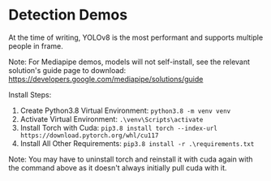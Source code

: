 # Detection Demos

At the time of writing, YOLOv8 is the most performant and supports multiple people in frame.

Note: For Mediapipe demos, models will not self-install, see the relevant solution's guide page to download: https://developers.google.com/mediapipe/solutions/guide

Install Steps:
1. Create Python3.8 Virtual Environment: ``python3.8 -m venv venv``
2. Activate Virtual Environment: ``.\venv\Scripts\activate``
3. Install Torch with Cuda: ``pip3.8 install torch --index-url https://download.pytorch.org/whl/cu117`` 
4. Install All Other Requirements: ``pip3.8 install -r .\requirements.txt``

Note: You may have to uninstall torch and reinstall it with cuda again with the command above as it doesn't always initially pull cuda with it.